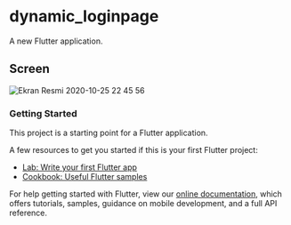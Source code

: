 # dynamic_loginpage

A new Flutter application.

## Screen
![Ekran Resmi 2020-10-25 22 45 56](https://user-images.githubusercontent.com/65519308/97118693-84d4e500-171c-11eb-919a-5c83fded633d.png)

### Getting Started

This project is a starting point for a Flutter application.

A few resources to get you started if this is your first Flutter project:

- [Lab: Write your first Flutter app](https://flutter.dev/docs/get-started/codelab)
- [Cookbook: Useful Flutter samples](https://flutter.dev/docs/cookbook)

For help getting started with Flutter, view our
[online documentation](https://flutter.dev/docs), which offers tutorials,
samples, guidance on mobile development, and a full API reference.
